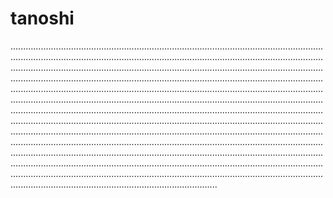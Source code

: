 # tanoshi

..............................................................................................................................................................................................................................................................................................................................................................................................................................................................................................................................................................................................................................................................................................................................................................................................................................................................................................................................................................................................................................................................................................................................................................................................................................................................................................................................................................................................................................................................................................................................................................................................................................................................................................................................................................